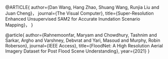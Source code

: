 @ARTICLE{
author={Dan Wang, Hang Zhao, Shuang Wang, Runjia Liu and Juan Cheng}，
journal={The Visual Computer},
title={Super-Resolution Enhanced Unsupervised SAM2 for Accurate Inundation Scenario Mapping}，
}

@article{
author={Rahnemoonfar, Maryam and Chowdhury, Tashnim and Sarkar, Argho and Varshney, Debvrat and Yari, Masoud and Murphy, Robin Roberson},
journal={IEEE Access}, 
title={FloodNet: A High Resolution Aerial Imagery Dataset for Post Flood Scene Understanding}, 
year={2021}
}
